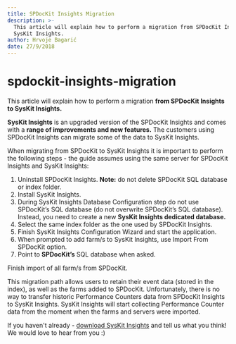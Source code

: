 ```yaml
---
title: SPDocKit Insights Migration
description: >-
  This article will explain how to perform a migration from SPDocKit Insights to
  SysKit Insights.
author: Hrvoje Bagarić
date: 27/9/2018
---
```


# spdockit-insights-migration

This article will explain how to perform a migration **from SPDocKit Insights to SysKit Insights.**

**SysKit Insights** is an upgraded version of the SPDocKit Insights and comes with a **range of improvements and new features.** The customers using SPDocKit Insights can migrate some of the data to SysKit Insights.

When migrating from SPDocKit to SysKit Insights it is important to perform the following steps - the guide assumes using the same server for SPDocKit Insights and SysKit Insights:

1. Uninstall SPDocKit Insights. **Note:** do not delete SPDocKit SQL database or index folder.
2. Install SysKit Insights.
3. During SysKit Insights Database Configuration step do not use SPDocKit’s SQL database \(do not overwrite SPDocKit’s SQL database\). Instead, you need to create a new **SysKit Insights dedicated database.**
4. Select the same index folder as the one used by SPDocKit Insights.  
5. Finish SysKit Insights Configuration Wizard and start the application.
6. When prompted to add farm/s to SysKit Insights, use Import From SPDocKit option.
7. Point to **SPDocKit’s** SQL database when asked.

Finish import of all farm/s from SPDocKit.

This migration path allows users to retain their event data \(stored in the index\), as well as the farms added to SPDocKit. Unfortunately, there is no way to transfer historic Performance Counters data from SPDocKit Insights to SysKit Insights. SysKit Insights will start collecting Performance Counter data from the moment when the farms and servers were imported.

If you haven't already - [download SysKit Insights](https://www.syskit.com/products/insights/download/) and tell us what you think! We would love to hear from you :\)

